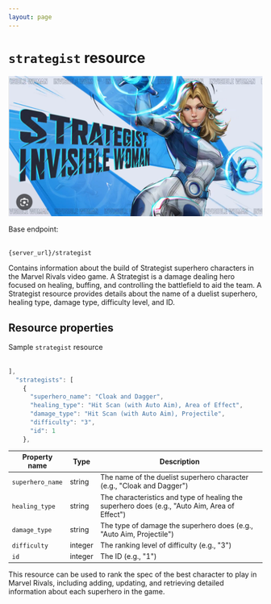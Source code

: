 ```yaml
---
layout: page
---
```


# `strategist` resource

![alt text](../media/Strategist.png)

Base endpoint:

```shell

{server_url}/strategist
```

Contains information about the build of Strategist superhero characters in the Marvel Rivals video game. A 
Strategist is a damage dealing hero focused on healing, buffing, and controlling the battlefield to aid the team. A 
Strategist resource provides 
details about the name of a 
duelist superhero, healing type, damage type, difficulty level, and ID.

## Resource properties

Sample `strategist` resource

```js

],
  "strategists": [
    {
      "superhero_name": "Cloak and Dagger",
      "healing_type": "Hit Scan (with Auto Aim), Area of Effect",
      "damage_type": "Hit Scan (with Auto Aim), Projectile",
      "difficulty": "3",
      "id": 1
    },
```

| Property name    | Type     | Description                                                                                 |
|------------------|----------|---------------------------------------------------------------------------------------------|
| `superhero_name` | string   | The name of the duelist superhero character (e.g., "Cloak and Dagger")                      |
| `healing_type`   | string   | The characteristics and type of healing the superhero does (e.g., "Auto Aim, Area of Effect") |
| `damage_type`    | string   | The type of damage the superhero does (e.g., "Auto Aim, Projectile")                        |
| `difficulty`     | integer  | The ranking level of difficulty (e.g., "3")                                                 |
| `id`             | integer  | The ID (e.g., "1")                                                                          |


This resource can be used to rank the spec of the best character to play in Marvel Rivals, including adding, updating, and 
retrieving detailed 
information about each superhero in the game.


